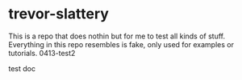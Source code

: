 # trevor-slattery

This is a repo that does nothin but for me to test all kinds of stuff.
Everything in this repo resembles is fake, only used for examples or tutorials. 0413-test2

test doc
